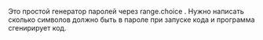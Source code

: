 Это простой генератор паролей через range.choice . Нужно написать сколько символов должно быть в пароле при запуске кода и программа сгенирирует код.
